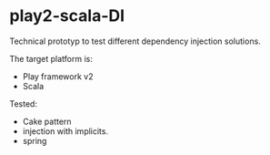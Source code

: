 play2-scala-DI
==============

Technical prototyp to test different dependency injection solutions.

The target platform is:
- Play framework v2
- Scala

Tested:
- Cake pattern
- injection with implicits.
- spring


